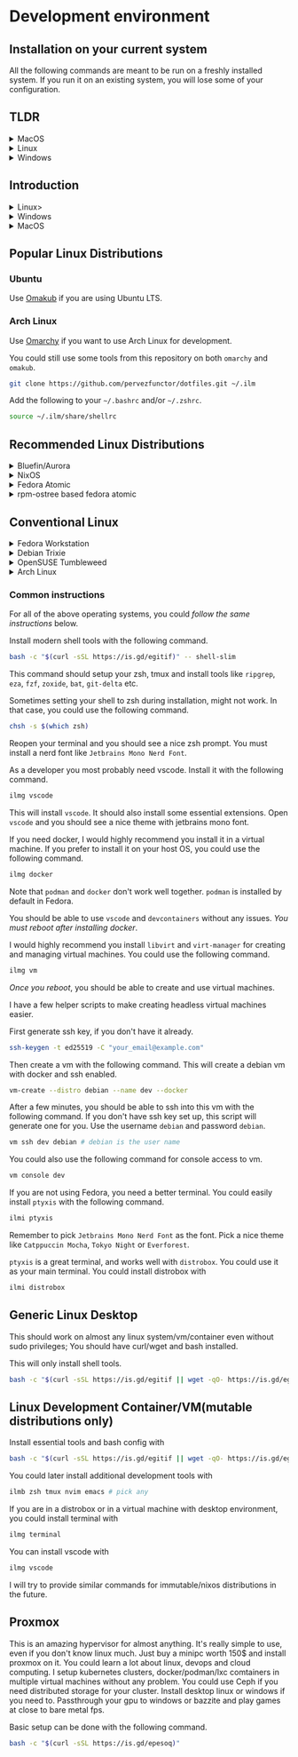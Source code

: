 # Development environment

## Installation on your current system

All the following commands are meant to be run on a freshly installed system. If you run it on an existing system, you will lose some of your configuration.

## TLDR

<details>

<summary>MacOS</summary>

  ### MacOS

  Installs vscode, docker and shell tools.

  ```bash
  curl https://pkgx.sh | sh
  pkgx bash -c "$(curl -sSL https://is.gd/egitif)" -- work
  ```
</details>

<details>
<summary>Linux</summary>

  ### Linux

  Installs vscode, docker and shell tools.

  ```bash
  bash -c "$(curl -sSL https://is.gd/egitif || wget -qO- https://is.gd/egitif)" -- work
  ```
</details>

<details>
<summary>Windows</summary>

  ### Windows

  Pick what you want to install by running the following command in powershell as **administrator**. Note that you might have to restart your system multiple times. Execute the same script again after reboot.

  ```powershell
  iwr -useb https://is.gd/vefawu | iex
  ```
</details>


## Introduction

<details>
<summary>Linux></summary>

### Linux

Install essential packages(gcc, make, tar, git etc)

```bash
bash -c "$(curl -sSL https://is.gd/egitif || wget -qO- https://is.gd/egitif)"
```

Restart your terminal and use `ilmg` to install additional tools you want.

```bash
ilmg
```

You could also do the following

```bash
ilmg vscode docker shell vm # pick any tools you want
```


</details>

<details>
<summary>Windows</summary>

### Windows

Install all Windows updates, if you haven't already.

On windows, use WSL.

```powershell
wsl --install --no-distribution
```

List of official WSL distributions are available.

```powershell
wsl --list --online
```

Install any of them. For example, to install fedora.

```powershell
wsl --install FedoraLinux-42
wsl --set-default FedoraLinux-42
wsl -d FedoraLinux-42
```

Setup `wsl` with the following command.

```bash
bash -c "$(curl -sSL https://is.gd/egitif || wget -qO- https://is.gd/egitif)" -- wslbox
```

Exit and enter WSL again to install more development tools.

```bash
ilmi tmux nvim emacs # pick any tools you want
```

Optionally, Execute the following and pick what you want. Do not uncheck any of the default options.

```powershell
iwr -useb https://is.gd/vefawu | iex
```

If this is blocked by your firewall, try

```powershell
iwr -useb https://raw.githubusercontent.com/pervezfunctor/dotfiles/refs/heads/main/windows/windows-setup-dev.ps1 | iex
```

Consider using [nixos-wsl](https://github.com/nix-community/nixos-wsl). You could install nixos-wsl with the above command.

Following might work too.

```powershell
& ([scriptblock]::Create((iwr -useb https://dub.sh/NDyiu7a).Content)) -Components wsl-nixos
```

</details>

<details>
<summary>MacOS</summary>

### MACOS


Install homebrew and a few essentials with the following command.

```bash
bash -c "$(curl -sSL https://is.gd/egitif)"
```

Restart terminal and use `ilmg` to install additional tools.

```bash
ilmg
```

Or

```bash
ilmg vscode docker
```

Simple tools could be installed with `ilmi`.

```bash
ilmi tmux nvim
```


</details>


## Popular Linux Distributions


### Ubuntu

Use [Omakub](https://omakub.org/) if you are using Ubuntu LTS.


### Arch Linux

Use [Omarchy](https://omarchy.org/) if you want to use Arch Linux for development.

You could still use some tools from this repository on both `omarchy` and `omakub`.

```bash
git clone https://github.com/pervezfunctor/dotfiles.git ~/.ilm
```

Add the following to your `~/.bashrc` and/or `~/.zshrc`.

```bash
source ~/.ilm/share/shellrc
```


## Recommended Linux Distributions

<details>
<summary>Bluefin/Aurora</summary>

### Bluefin/Aurora

Give [Bluefin](https://projectbluefin.io)/[Aurora](https://getaurora.dev/en)/[Bazzite](https://bazzite.gg/) a try. Especially if you have an nvidia card.

Unfortunately, there is no direct ISO of dx version available. You need to run the following command after installation.

```bash
ujust devmode
```

You could instead create your own custom ublue distribution using [ublue template](https://github.com/ublue-os/image-template). if you have an nvidia card, you could instead use my [custom image](https://github.com/pervezfunctor/ilm-os). Currently I add virt-install. I intend to keep this simple. You could switch to my image with the following command(preferrably from Bazzite, Aurora or Kinoite).

```bash
sudo bootc switch ghcr.io/pervezfunctor/ilm-os:latest
```

Once you have your OS installed with any of the above approaches, you could configure vscode and shell with the following command.

```bash
bash -c "$(curl -sSL https://is.gd/egitif) -- ublue"
```

You could instead run the following.

```bash
ujust bluefin-cli  # for bluefin
ujsut aurora-cli   # for aurora
ujust bazzite-cli  # for bazzite
```

and then use the following in `~/.bashrc` and/or `~/.zshrc`.

```bash
source ~/.ilm/share/shellrc
```

</details>

<details>
<summary>NixOS</summary>


### Nixos

Install [nixos](https://channels.nixos.org/) using [graphical iso](https://channels.nixos.org/nixos-25.05/latest-nixos-graphical-x86_64-linux.iso).

Execute the following script only on a freshly installed system.

```bash
bash -c "$(curl -sSL https://is.gd/egitif)" -- nixos
```

Your nixos configuration will be stored in `~/.ilm/extras/nixos/config`. Add to git and push to github.

You should be able to use the following command to update your system after you make changes to your configuration.

```bash
sudo nixos-rebuild switch --flake ~/nixos-config\#$(hostname)
```

</details>

<details>
<summary>Fedora Atomic</summary>

### Fedora Atomic(Silverblue, Kinoite, Sway Atomic)

If you don't want to use rpm-ostree, then you need to distrobox for everything instead. I have multiple distrobox containers for different purposes. But they are a bit brittle.

First install very essential shell tools on host with the following command.

```bash
bash -c "$(curl -sSL https://is.gd/egitif)" -- fedora-atomic
```

For developer tools(`vscode`, `docker` etc.), restart your terminal and use the following command. This will take a long time to install. This works best on Silverblue.

```bash
dbox-dev
```

I will add more instructions to use distrobox in the future. For now, you could use the following command to use `vscode` from distrobox container.

```bash
dboxe ilm # enter distrobox container
code # opens vscode from distrobox container
```

After restarting your computer, at least, you should be able to launch `vscode` from host like any other application.


</details>


<details>

<summary>rpm-ostree based fedora atomic</summary>

### rpm-ostree based Setup

I would recommend you don't spend too much time configuring everything in a distrobox and spend multiple frustrating hours trying to get everything to work. Use `rpm-ostree` instead once after installation and install essential tools you need. You should never have to use rpm-ostree again(in theory).

Install essential development tools like `vscode`, and `virt-manager` with the following command.

```bash
bash -c "$(curl -sSL https://is.gd/egitif)" -- rpm-ostree
```

After Installation, **reboot** your system and execute the following command.

```bash
ilmi rpm-ostree-post
```

If you need docker, you should install it in a vm, and use `vscode` to ssh into this virtual machine. `devcontainers` work really well using this approach.

Generate ssh key, if you don't have it already.

```bash
ssh-keygen -t ed25519 -C "<your_email@example.com>"
```

Then create a vm with the following command. This will create a debian vm with docker, brew and dotfiles.

```bash
vm-create --distro debian --name dev --docker --brew --dotfiles --username debian --password debian min
```

You should not install anything on the host. You could use `distrobox` for command line tools. Use flatpak for desktop applications. Use `devcontainers` for development from `vscode`(or `jetbrains` or `neovim`). You could use `virt-install/virsh/virt-viewer` or `virt-manager` to create and manage virtual machines.

**Note**: If your virtual machines do not get an IP address, edit `/etc/libvirt/network.conf` and add the following.

```
firewall_backend = "iptables"
```

and restart libvirtd service.

```bash
sudo systemctl restart libvirtd
```

</details>


## Conventional Linux

<details>
<summary>Fedora Workstation</summary>

### Fedora Workstation(42 only)

Fedora Workstation/Fedora KDE/Fedora Sway are all good choices. They are stable, have the latest kernel supporting most modern hardware. Most software is latest or will be in fedora soon. This has the right balance of stability and latest software. This is also the operating system, where majority of the interesting things are happening in the linux desktop space.

Download fedora workstation from [here](https://getfedora.org/en/workstation/download/) and install it on a separate disk. DO NOT use dual boot.

Once installation is done(which is pretty fast and easy), on first boot, make sure you enable third party repositories. This will allow you to install nvidia drivers and proprietary codecs. If you forgot to enable third party repositories, you could do so later [manually](https://rpmfusion.org/Configuration).

Once nvidia drivers and codecs are installed, update your system. Use the following command.

```bash
sudo dnf update -y
```

Reboot your system.
</details>

<details>
<summary>Debian Trixie</summary>

### Debian Trixie

Debian Trixie is as stable as linux gets. You must have used debian/ubuntu for your docker containers, at least for development. If you are familiar with the debian ecosystem, Debian Trixie, will be very familiar to you.  Comes with a fairly recent kernel, and supports most modern hardware.

Use Live CD iso as it uses Calamares installer. Use btrfs filesystem. netinstall won't be a great experience. If you want to use this in a virtual machine, I would recommend KDE.

Make sure you update your system after installation and curl is installed. Use the following command.

```bash
sudo apt update && sudo apt upgrade -y && sudo apt install curl -y
```

Reboot your system.

</details>

<details>
<summary>OpenSUSE Tumbleweed</summary>

### OpenSUSE Tumbleweed

OpenSUSE Tumbleweed is a rolling release distribution. It has the latest kernel and supports almost all hardware that linux supports. Even though it has the latest software, it's very stable, more stable than Fedora. Tumbleweed also has more packages available than any other convention linux os(like arch without AUR).

Tumbleweed has one serious issue though. It's installer is fragile. It's nowhere near as good as or as polished as Fedora or Ubuntu installer. Once installed, it works great though. You could use the [openSUSE Tumbleweed installer](https://en.opensuse.org/Portal:Tumbleweed/Installation) to install it.

Make sure you install the latest kernel and update your system after installation. Use the following command.

```bash
sudo zypper refresh && sudo zypper update -y
```

Reboot your system.

</details>

<details>
<summary>Arch Linux</summary>

### Arch Linux

This is another rolling release distribution. This is the least stable operating system, especially if you use AUR.

If you want to learn how linux works and different moving parts in a linux desktop, you MUST install archlinux manually following the [Arch Wiki](https://wiki.archlinux.org/title/Installation_guide); at least once. You will learn a lot about linux, how it works, how to configure it, and how to troubleshoot issues. `Arch Wiki` is an amazing resource.

You could later either use [archinstall](https://archinstall.readthedocs.io/en/latest/) or use a distriution like [CachyOS](https://cachyos.org/download/) to install arch linux.


Once you have installed archlinux using any of the approaches above, make sure you update your system. Use the following command.

```bash
sudo pacman -Syu --noconfirm
```

Reboot your system.

*Note*. If you are comfortable with terminal, and know what you need exactly, then archlinux is the simplest installer you could use for linux. With almost everything else, you will need to figure out ways, how to install and configure things the way you want and it's usually can be really hard.

</details>

### Common instructions

For all of the above operating systems, you could *follow the same instructions* below.


Install modern shell tools with the following command.

```bash
bash -c "$(curl -sSL https://is.gd/egitif)" -- shell-slim
```

This command should setup your zsh, tmux and install tools like `ripgrep`, `eza`, `fzf`, `zoxide`, `bat`, `git-delta` etc.

Sometimes setting your shell to zsh during installation, might not work. In that case, you could use the following command.

```bash
chsh -s $(which zsh)
```

Reopen your terminal and you should see a nice zsh prompt. You must install a nerd font like `Jetbrains Mono Nerd Font`.

As a developer you most probably need vscode. Install it with the following command.

```bash
ilmg vscode
```

This will install `vscode`. It should also install some essential extensions. Open `vscode` and you should see a nice theme with jetbrains mono font.

If you need docker, I would highly recommend you install it in a virtual machine. If you prefer to install it on your host OS, you could use the following command.

```bash
ilmg docker
```

Note that `podman` and `docker` don't work well together. `podman` is installed by default in Fedora.

You should be able to use `vscode` and `devcontainers` without any issues. *You must reboot after installing docker*.

I would highly recommend you install `libvirt` and `virt-manager` for creating and managing virtual machines. You could use the following command.

```bash
ilmg vm
```

*Once you reboot*, you should be able to create and use virtual machines.

I have a few helper scripts to make creating headless virtual machines easier.

First generate ssh key, if you don't have it already.

```bash
ssh-keygen -t ed25519 -C "your_email@example.com"
```

Then create a vm with the following command. This will create a debian vm with docker and ssh enabled.

```bash
vm-create --distro debian --name dev --docker
```

After a few minutes, you should be able to ssh into this vm with the following command. If you don't have ssh key set up, this script will generate one for you. Use the username `debian` and password `debian`.

```bash
vm ssh dev debian # debian is the user name
```

You could also use the following command for console access to vm.

```bash
vm console dev
```

If you are not using Fedora, you need a better terminal. You could easily install `ptyxis` with the following command.

```bash
ilmi ptyxis
```

Remember to pick `Jetbrains Mono Nerd Font` as the font. Pick a nice theme like `Catppuccin Mocha`, `Tokyo Night` or `Everforest`.

`ptyxis` is a great terminal, and works well with `distrobox`. You could use it as your main terminal. You could install distrobox with

```bash
ilmi distrobox
```

## Generic Linux Desktop

This should work on almost any linux system/vm/container even without sudo privileges; You should have curl/wget and bash installed.


This will only install shell tools.

```bash
bash -c "$(curl -sSL https://is.gd/egitif || wget -qO- https://is.gd/egitif)" -- generic
```


## Linux Development Container/VM(mutable distributions only)

Install essential tools and bash config with

```bash
bash -c "$(curl -sSL https://is.gd/egitif || wget -qO- https://is.gd/egitif)" -- slimbox
```

You could later install additional development tools with

```bash
ilmb zsh tmux nvim emacs # pick any
```

If you are in a distrobox or in a virtual machine with desktop environment, you could install terminal with

```bash
ilmg terminal
```

You can install vscode with

```bash
ilmg vscode
```

I will try to provide similar commands for immutable/nixos distributions in the future.


## Proxmox

This is an amazing hypervisor for almost anything. It's really simple to use, even if you don't know linux much. Just buy a minipc worth 150$ and install proxmox on it. You could learn a lot about linux, devops and cloud computing. I setup kubernetes clusters, docker/podman/lxc comtainers in multiple virtual machines without any problem. You could use Ceph if you need distributed storage for your cluster. Install desktop linux or windows if you need to. Passthrough your gpu to windows or bazzite and play games at close to bare metal fps.

Basic setup can be done with the following command.

```bash
bash -c "$(curl -sSL https://is.gd/epesoq)"
```
